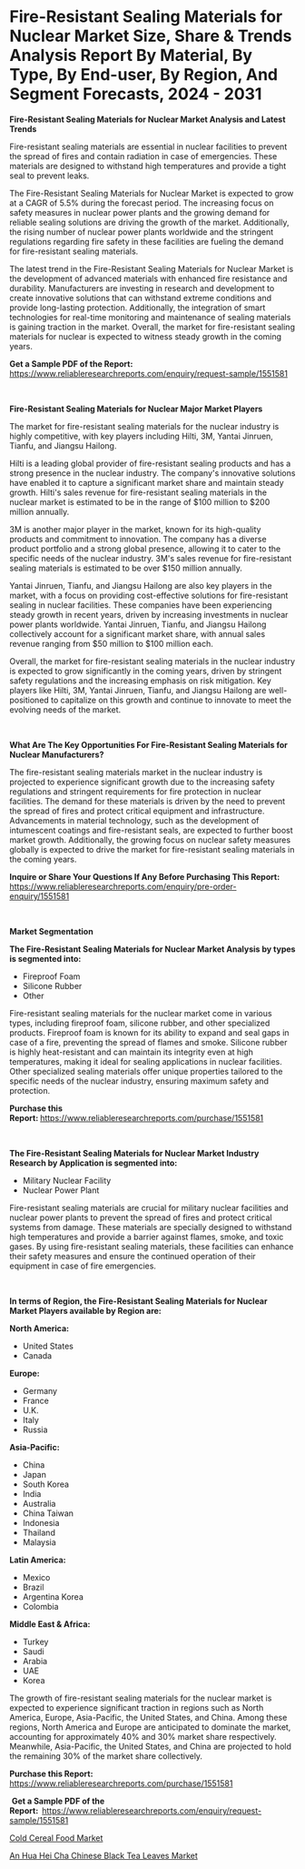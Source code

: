 <p><h1>Fire-Resistant Sealing Materials for Nuclear Market Size, Share & Trends Analysis Report By Material, By Type, By End-user, By Region, And Segment Forecasts, 2024 - 2031</h1></p><p><strong>Fire-Resistant Sealing Materials for Nuclear Market Analysis and Latest Trends</strong></p>
<p><p>Fire-resistant sealing materials are essential in nuclear facilities to prevent the spread of fires and contain radiation in case of emergencies. These materials are designed to withstand high temperatures and provide a tight seal to prevent leaks. </p><p>The Fire-Resistant Sealing Materials for Nuclear Market is expected to grow at a CAGR of 5.5% during the forecast period. The increasing focus on safety measures in nuclear power plants and the growing demand for reliable sealing solutions are driving the growth of the market. Additionally, the rising number of nuclear power plants worldwide and the stringent regulations regarding fire safety in these facilities are fueling the demand for fire-resistant sealing materials.</p><p>The latest trend in the Fire-Resistant Sealing Materials for Nuclear Market is the development of advanced materials with enhanced fire resistance and durability. Manufacturers are investing in research and development to create innovative solutions that can withstand extreme conditions and provide long-lasting protection. Additionally, the integration of smart technologies for real-time monitoring and maintenance of sealing materials is gaining traction in the market. Overall, the market for fire-resistant sealing materials for nuclear is expected to witness steady growth in the coming years.</p></p>
<p><strong>Get a Sample PDF of the Report:&nbsp;</strong> <a href="https://www.reliableresearchreports.com/enquiry/request-sample/1551581">https://www.reliableresearchreports.com/enquiry/request-sample/1551581</a></p>
<p>&nbsp;</p>
<p><strong>Fire-Resistant Sealing Materials for Nuclear Major Market Players</strong></p>
<p><p>The market for fire-resistant sealing materials for the nuclear industry is highly competitive, with key players including Hilti, 3M, Yantai Jinruen, Tianfu, and Jiangsu Hailong. </p><p>Hilti is a leading global provider of fire-resistant sealing products and has a strong presence in the nuclear industry. The company's innovative solutions have enabled it to capture a significant market share and maintain steady growth. Hilti's sales revenue for fire-resistant sealing materials in the nuclear market is estimated to be in the range of $100 million to $200 million annually.</p><p>3M is another major player in the market, known for its high-quality products and commitment to innovation. The company has a diverse product portfolio and a strong global presence, allowing it to cater to the specific needs of the nuclear industry. 3M's sales revenue for fire-resistant sealing materials is estimated to be over $150 million annually.</p><p>Yantai Jinruen, Tianfu, and Jiangsu Hailong are also key players in the market, with a focus on providing cost-effective solutions for fire-resistant sealing in nuclear facilities. These companies have been experiencing steady growth in recent years, driven by increasing investments in nuclear power plants worldwide. Yantai Jinruen, Tianfu, and Jiangsu Hailong collectively account for a significant market share, with annual sales revenue ranging from $50 million to $100 million each.</p><p>Overall, the market for fire-resistant sealing materials in the nuclear industry is expected to grow significantly in the coming years, driven by stringent safety regulations and the increasing emphasis on risk mitigation. Key players like Hilti, 3M, Yantai Jinruen, Tianfu, and Jiangsu Hailong are well-positioned to capitalize on this growth and continue to innovate to meet the evolving needs of the market.</p></p>
<p>&nbsp;</p>
<p><strong>What Are The Key Opportunities For Fire-Resistant Sealing Materials for Nuclear Manufacturers?</strong></p>
<p><p>The fire-resistant sealing materials market in the nuclear industry is projected to experience significant growth due to the increasing safety regulations and stringent requirements for fire protection in nuclear facilities. The demand for these materials is driven by the need to prevent the spread of fires and protect critical equipment and infrastructure. Advancements in material technology, such as the development of intumescent coatings and fire-resistant seals, are expected to further boost market growth. Additionally, the growing focus on nuclear safety measures globally is expected to drive the market for fire-resistant sealing materials in the coming years.</p></p>
<p><strong>Inquire or Share Your Questions If Any Before Purchasing This Report:</strong> <a href="https://www.reliableresearchreports.com/enquiry/pre-order-enquiry/1551581">https://www.reliableresearchreports.com/enquiry/pre-order-enquiry/1551581</a></p>
<p>&nbsp;</p>
<p><strong>Market Segmentation</strong></p>
<p><strong>The Fire-Resistant Sealing Materials for Nuclear Market Analysis by types is segmented into:</strong></p>
<p><ul><li>Fireproof Foam</li><li>Silicone Rubber</li><li>Other</li></ul></p>
<p><p>Fire-resistant sealing materials for the nuclear market come in various types, including fireproof foam, silicone rubber, and other specialized products. Fireproof foam is known for its ability to expand and seal gaps in case of a fire, preventing the spread of flames and smoke. Silicone rubber is highly heat-resistant and can maintain its integrity even at high temperatures, making it ideal for sealing applications in nuclear facilities. Other specialized sealing materials offer unique properties tailored to the specific needs of the nuclear industry, ensuring maximum safety and protection.</p></p>
<p><strong>Purchase this Report:&nbsp;</strong><a href="https://www.reliableresearchreports.com/purchase/1551581">https://www.reliableresearchreports.com/purchase/1551581</a></p>
<p>&nbsp;</p>
<p><strong>The Fire-Resistant Sealing Materials for Nuclear Market Industry Research by Application is segmented into:</strong></p>
<p><ul><li>Military Nuclear Facility</li><li>Nuclear Power Plant</li></ul></p>
<p><p>Fire-resistant sealing materials are crucial for military nuclear facilities and nuclear power plants to prevent the spread of fires and protect critical systems from damage. These materials are specially designed to withstand high temperatures and provide a barrier against flames, smoke, and toxic gases. By using fire-resistant sealing materials, these facilities can enhance their safety measures and ensure the continued operation of their equipment in case of fire emergencies.</p></p>
<p>&nbsp;</p>
<p><strong>In terms of Region, the Fire-Resistant Sealing Materials for Nuclear Market Players available by Region are:</strong></p>
<p>
    <p> <strong> North America: </strong>
        <ul>
            <li>United States</li>
            <li>Canada</li>
        </ul>
        </p> 
    <p> <strong> Europe: </strong>
        <ul>
            <li>Germany</li>
            <li>France</li>
            <li>U.K.</li>
            <li>Italy</li>
            <li>Russia</li>
        </ul>
        </p> 
    <p> <strong> Asia-Pacific: </strong>
        <ul>
            <li>China</li>
            <li>Japan</li>
            <li>South Korea</li>
            <li>India</li>
            <li>Australia</li>
            <li>China Taiwan</li>
            <li>Indonesia</li>
            <li>Thailand</li>
            <li>Malaysia</li>
        </ul>
        </p> 
    <p> <strong> Latin America: </strong>
        <ul>
            <li>Mexico</li>
            <li>Brazil</li>
            <li>Argentina Korea</li>
            <li>Colombia</li>
        </ul>
        </p> 
    <p> <strong> Middle East & Africa: </strong>
        <ul>
            <li>Turkey</li>
            <li>Saudi</li>
            <li>Arabia</li>
            <li>UAE</li>
            <li>Korea</li>
        </ul>
    </p>
    </p>
<p><p>The growth of fire-resistant sealing materials for the nuclear market is expected to experience significant traction in regions such as North America, Europe, Asia-Pacific, the United States, and China. Among these regions, North America and Europe are anticipated to dominate the market, accounting for approximately 40% and 30% market share respectively. Meanwhile, Asia-Pacific, the United States, and China are projected to hold the remaining 30% of the market share collectively.</p></p>
<p><strong>Purchase this Report: </strong><a href="https://www.reliableresearchreports.com/purchase/1551581">https://www.reliableresearchreports.com/purchase/1551581</a></p>
<p>&nbsp;<strong>Get a Sample PDF of the Report:&nbsp;&nbsp;</strong><a href="https://www.reliableresearchreports.com/enquiry/request-sample/1551581">https://www.reliableresearchreports.com/enquiry/request-sample/1551581</a></p>
<p><strong></strong></p>
<p><p><a href="https://flame-sidecar-702.notion.site/Insights-into-Cold-Cereal-Food-Market-Size-Analysing-Market-Share-Trends-and-Growth-from-2024-to--b932349ea47b460b88c234cc9f9da0e0">Cold Cereal Food Market</a></p><p><a href="https://pretty-mail-caf.notion.site/Decoding-the-An-Hua-Hei-Cha-Chinese-Black-Tea-Leaves-Market-A-Deep-Dive-into-the-Latest-Market-Tren-6f976c95039547fbb1bea4a504881fe6">An Hua Hei Cha Chinese Black Tea Leaves Market</a></p></p>